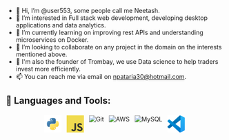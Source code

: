 - 👋 Hi, I’m @user553, some people call me Neetash.
- 👀 I’m interested in Full stack web development, developing desktop applications and data analytics.
- 🌱 I’m currently learning on improving rest APIs and understanding microservices on Docker.
- 💞️ I’m looking to collaborate on any project in the domain on the interests mentioned above.
- 🏢 I'm also the founder of Trombay, we use Data science to help traders invest more efficiently.
- 📫 You can reach me via email on npataria30@hotmail.com.

<!---
user553/user553 is a ✨ special ✨ repository because its `README.md` (this file) appears on your GitHub profile.
You can click the Preview link to take a look at your changes.
--->

## 🧰 Languages and Tools:
<p align="center">
<img src="https://raw.githubusercontent.com/github/explore/80688e429a7d4ef2fca1e82350fe8e3517d3494d/topics/python/python.png" alt="Python" height="40" style="vertical-align:top; margin:4px">
<img src="https://raw.githubusercontent.com/github/explore/80688e429a7d4ef2fca1e82350fe8e3517d3494d/topics/javascript/javascript.png" alt="Javascript" height="40" style="vertical-align:top; margin:4px">
<img title="Git" alt="Git" src="https://raw.githubusercontent.com/Thomas-George-T/Thomas-George-T/master/assets/git.svg" alt="Git" height="40" style="vertical-align:top; margin:4px" />
<img title="AWS" alt="AWS" src="https://raw.githubusercontent.com/Thomas-George-T/Thomas-George-T/master/assets/aws.svg" alt="AWS" height="40" style="vertical-align:top; margin:4px" />
<img title="MySQL" alt="MySQL" src="https://raw.githubusercontent.com/Thomas-George-T/Thomas-George-T/master/assets/mysql.svg" alt="MySQL" height="40" style="vertical-align:top; margin:4px" />
<img src="https://raw.githubusercontent.com/github/explore/80688e429a7d4ef2fca1e82350fe8e3517d3494d/topics/visual-studio-code/visual-studio-code.png" alt="VS Code" height="40" style="vertical-align:top; margin:4px">
</p>
